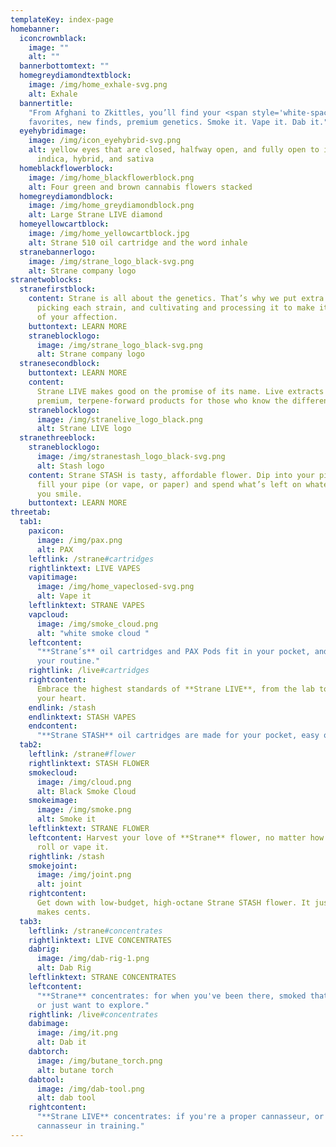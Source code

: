 ```yaml
---
templateKey: index-page
homebanner:
  iconcrownblack:
    image: ""
    alt: ""
  bannerbottomtext: ""
  homegreydiamondtextblock:
    image: /img/home_exhale-svg.png
    alt: Exhale
  bannertitle:
    "From Afghani to Zkittles, you’ll find your <span style='white-space: nowrap'>go-to</span> Strane. Old
    favorites, new finds, premium genetics. Smoke it. Vape it. Dab it."
  eyehybridimage:
    image: /img/icon_eyehybrid-svg.png
    alt: yellow eyes that are closed, halfway open, and fully open to indicate
      indica, hybrid, and sativa
  homeblackflowerblock:
    image: /img/home_blackflowerblock.png
    alt: Four green and brown cannabis flowers stacked
  homegreydiamondblock:
    image: /img/home_greydiamondblock.png
    alt: Large Strane LIVE diamond
  homeyellowcartblock:
    image: /img/home_yellowcartblock.jpg
    alt: Strane 510 oil cartridge and the word inhale
  stranebannerlogo:
    image: /img/strane_logo_black-svg.png
    alt: Strane company logo
stranetwoblocks:
  stranefirstblock:
    content: Strane is all about the genetics. That’s why we put extra care into
      picking each strain, and cultivating and processing it to make it worthy
      of your affection.
    buttontext: LEARN MORE
    straneblocklogo:
      image: /img/strane_logo_black-svg.png
      alt: Strane company logo
  stranesecondblock:
    buttontext: LEARN MORE
    content:
      Strane LIVE makes good on the promise of its name. Live extracts become
      premium, terpene-forward products for those who know the difference.
    straneblocklogo:
      image: /img/stranelive_logo_black.png
      alt: Strane LIVE logo
  stranethreeblock:
    straneblocklogo:
      image: /img/stranestash_logo_black-svg.png
      alt: Stash logo
    content: Strane STASH is tasty, affordable flower. Dip into your piggy bank,
      fill your pipe (or vape, or paper) and spend what’s left on whatever makes
      you smile.
    buttontext: LEARN MORE
threetab:
  tab1:
    paxicon:
      image: /img/pax.png
      alt: PAX
    leftlink: /strane#cartridges
    rightlinktext: LIVE VAPES
    vapitimage:
      image: /img/home_vapeclosed-svg.png
      alt: Vape it
    leftlinktext: STRANE VAPES
    vapcloud:
      image: /img/smoke_cloud.png
      alt: "white smoke cloud "
    leftcontent:
      "**Strane’s** oil cartridges and PAX Pods fit in your pocket, and
      your routine."
    rightlink: /live#cartridges
    rightcontent:
      Embrace the highest standards of **Strane LIVE**, from the lab to
      your heart.
    endlink: /stash
    endlinktext: STASH VAPES
    endcontent:
      "**Strane STASH** oil cartridges are made for your pocket, easy on your pocket book."
  tab2:
    leftlink: /strane#flower
    rightlinktext: STASH FLOWER
    smokecloud:
      image: /img/cloud.png
      alt: Black Smoke Cloud
    smokeimage:
      image: /img/smoke.png
      alt: Smoke it
    leftlinktext: STRANE FLOWER
    leftcontent: Harvest your love of **Strane** flower, no matter how you pack,
      roll or vape it.
    rightlink: /stash
    smokejoint:
      image: /img/joint.png
      alt: joint
    rightcontent:
      Get down with low-budget, high-octane Strane STASH flower. It just
      makes cents.
  tab3:
    leftlink: /strane#concentrates
    rightlinktext: LIVE CONCENTRATES
    dabrig:
      image: /img/dab-rig-1.png
      alt: Dab Rig
    leftlinktext: STRANE CONCENTRATES
    leftcontent:
      "**Strane** concentrates: for when you've been there, smoked that,
      or just want to explore."
    rightlink: /live#concentrates
    dabimage:
      image: /img/it.png
      alt: Dab it
    dabtorch:
      image: /img/butane_torch.png
      alt: butane torch
    dabtool:
      image: /img/dab-tool.png
      alt: dab tool
    rightcontent:
      "**Strane LIVE** concentrates: if you're a proper cannasseur, or a
      cannasseur in training."
---
```

